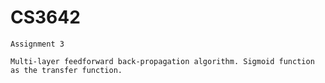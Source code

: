 # CS3642

    Assignment 3
    
    Multi-layer feedforward back-propagation algorithm. Sigmoid function as the transfer function.